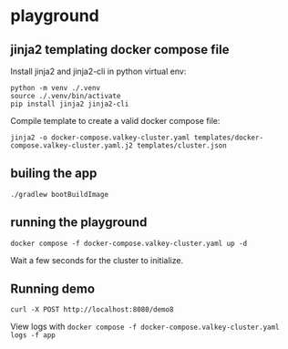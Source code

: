 # playground

## jinja2 templating docker compose file

Install jinja2 and jinja2-cli in python virtual env:
```aiignore
python -m venv ./.venv
source ./.venv/bin/activate
pip install jinja2 jinja2-cli
```
Compile template to create a valid docker compose file:
```aiignore
jinja2 -o docker-compose.valkey-cluster.yaml templates/docker-compose.valkey-cluster.yaml.j2 templates/cluster.json
```

## builing the app

```aiignore
./gradlew bootBuildImage
```

## running the playground

```aiignore
docker compose -f docker-compose.valkey-cluster.yaml up -d
```
Wait a few seconds for the cluster to initialize.

## Running demo

```aiignore
curl -X POST http://localhost:8080/demo8
```

View logs with `docker compose -f docker-compose.valkey-cluster.yaml logs -f app`
